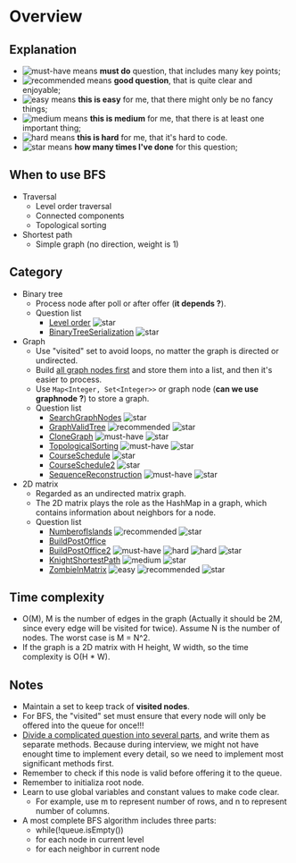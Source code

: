 # Overview

## Explanation

- ![must-have][must-have] means __must do__ question, that includes many key points;
- ![recommended][recommended] means __good question__, that is quite clear and enjoyable;
- ![easy][easy] means __this is easy__ for me, that there might only be no fancy things;
- ![medium][medium] means __this is medium__ for me, that there is at least one important thing;
- ![hard][hard] means __this is hard__ for me, that it's hard to code.
- ![star][star] means __how many times I've done__ for this question;

## When to use BFS

- Traversal
  - Level order traversal
  - Connected components
  - Topological sorting
- Shortest path
  - Simple graph (no direction, weight is 1)

## Category

- Binary tree
  - Process node after poll or after offer (__it depends ?__).
  - Question list
    - [Level order](LevelOrderTraversal.md) ![star][star]
    - [BinaryTreeSerialization](BinaryTreeSerialization.md) ![star][star]
- Graph
  - Use "visited" set to avoid loops, no matter the graph is directed or undirected.
  - Build [all graph nodes first](CloneGraph.md) and store them into a list, and then it's easier to process.
  - Use `Map<Integer, Set<Integer>>` or graph node (__can we use graphnode ?__) to store a graph.
  - Question list
    - [SearchGraphNodes](SearchGraphNodes.md) ![star][star]
    - [GraphValidTree](GraphValidTree.md) ![recommended][recommended] ![star][star]
    - [CloneGraph](CloneGraph.md) ![must-have][must-have] ![star][star]
    - [TopologicalSorting](TopologicalSorting.md) ![must-have][must-have] ![star][star]
    - [CourseSchedule](CourseSchedule.md) ![star][star]
    - [CourseSchedule2](CourseSchedule2.md) ![star][star]
    - [SequenceReconstruction](SequenceReconstruction.md) ![must-have][must-have] ![star][star]
- 2D matrix
  - Regarded as an undirected matrix graph.
  - The 2D matrix plays the role as the HashMap in a graph, which contains information about neighbors for a node.
  - Question list
    - [NumberofIslands](NumberofIslands.md) ![recommended][recommended] ![star][star]
    - [BuildPostOffice](BuildPostOffice.md)
    - [BuildPostOffice2](BuildPostOffice2.md) ![must-have][must-have] ![hard][hard] ![hard][hard] ![star][star]
    - [KnightShortestPath](KnightShortestPath.md) ![medium][medium] ![star][star]
    - [ZombieInMatrix](ZombieInMatrix.md) ![easy][easy] ![recommended][recommended] ![star][star]

## Time complexity

- O(M), M is the number of edges in the graph (Actually it should be 2M, since every edge will be visited for twice). Assume N is the number of nodes. The worst case is M = N^2.
- If the graph is a 2D matrix with H height, W width, so the time complexity is O(H * W).

## Notes

- Maintain a set to keep track of __visited nodes__.
- For BFS, the "visited" set must ensure that every node will only be offered into the queue for once!!!
- [Divide a complicated question into several parts](CloneGraph.md), and write them as separate methods. Because during interview, we might not have enought time to implement every detail, so we need to implement most significant methods first.
- Remember to check if this node is valid before offering it to the queue.
- Remember to initializa root node.
- Learn to use global variables and constant values to make code clear.
  - For example, use m to represent number of rows, and n to represent number of columns.
- A most complete BFS algorithm includes three parts:
  - while(!queue.isEmpty())
  - for each node in current level
  - for each neighbor in current node

[must-have]: https://jaywcjlove.github.io/sb/ico/min-bibei.svg
[recommended]: https://jaywcjlove.github.io/sb/ico/min-tuijian.svg
[easy]: https://jaywcjlove.github.io/sb/ico/min-free.svg
[medium]: https://jaywcjlove.github.io/sb/ico/min-oss.svg
[hard]: https://jaywcjlove.github.io/sb/ico/min-hot.svg
[star]: https://jaywcjlove.github.io/sb/star/red.svg
[star0]: https://jaywcjlove.github.io/sb/star/gray.svg
[star1]: https://jaywcjlove.github.io/sb/star/red1.svg
[star2]: https://jaywcjlove.github.io/sb/star/red2.svg
[star3]: https://jaywcjlove.github.io/sb/star/red3.svg
[star4]: https://jaywcjlove.github.io/sb/star/red4.svg
[star5]: https://jaywcjlove.github.io/sb/star/red5.svg